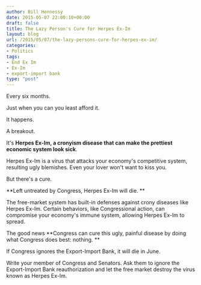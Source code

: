 ```yaml
---
author: Bill Hennessy
date: 2015-05-07 22:00:10+00:00
draft: false
title: The Lazy Person's Cure for Herpes Ex-Im
layout: blog
url: /2015/05/07/the-lazy-persons-cure-for-herpes-ex-im/
categories:
- Politics
tags:
- End Ex Im
- Ex-Im
- export-import bank
type: "post"
---
```


Every six months.

Just when you can you least afford it.

It happens.

A breakout.

It's **Herpes Ex-Im, a cronyism disease that can make the prettiest economic system look sick**.

Herpes Ex-Im is a virus that attacks your economy's competitive system, resulting ugly blemishes. Even your lover won't want to kiss you.

But there's a cure.

**Left untreated by Congress, Herpes Ex-Im will die. **

The free-market system has built-in defenses against crony diseases like Herpes Ex-Im. Certain behaviors, like Congressional action, can compromise your economy's immune system, allowing Herpes Ex-Im to spread.

The good news **Congress can cure this ugly, painful disease by doing what Congress does best: nothing. **

If Congress ignores the Export-Import Bank, it will die in June.

Write your member of Congress and Senators. Ask them to ignore the Export-Import Bank reauthorization and let the free market destroy the virus known as Herpes Ex-Im.
